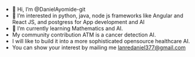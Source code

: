 - 👋 Hi, I’m @DanielAyomide-git
- 👀 I’m interested in python, java, node js frameworks like Angular and React JS, and postgress for App development and AI
- 🌱 I’m currently learning Mathematics and AI.
- My community contribution ATM is a cancer detection AI.
- I will like to build it into a more sophisticated opensource healthcare AI.
- You can show your interest by mailing me lanredaniel377@gmail.com


<!---
DanielAyomide-git/DanielAyomide-git is a ✨ special ✨ repository because its `README.md` (this file) appears on your GitHub profile.
You can click the Preview link to take a look at your changes.
--->
